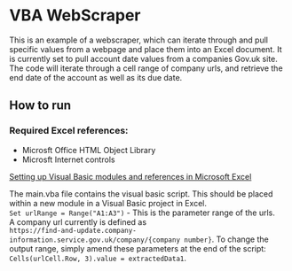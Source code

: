 # VBA WebScraper

This is an example of a webscraper, which can iterate through and pull specific values from a webpage and place them into an Excel document. It is currently set to pull account date values from a companies Gov.uk site. The code will iterate through a cell range of company urls, and retrieve the end date of the account as well as its due date. 

## How to run
### Required Excel references:

* Microsft Office HTML Object Library
* Microsft Internet controls

[Setting up Visual Basic modules and references in Microsoft Excel](https://oxylabs.io/blog/web-scraping-excel-vba)

The main.vba file contains the visual basic script. This should be placed within a new module in a Visual Basic project in Excel. 
</br>`Set urlRange = Range("A1:A3")` - This is the parameter range of the urls. </br>A company url currently is defined as </br>`https://find-and-update.company-information.service.gov.uk/company/{company number}`. 
To change the output range, simply amend these parameters at the end of the script: `Cells(urlCell.Row, 3).value = extractedData1`.

